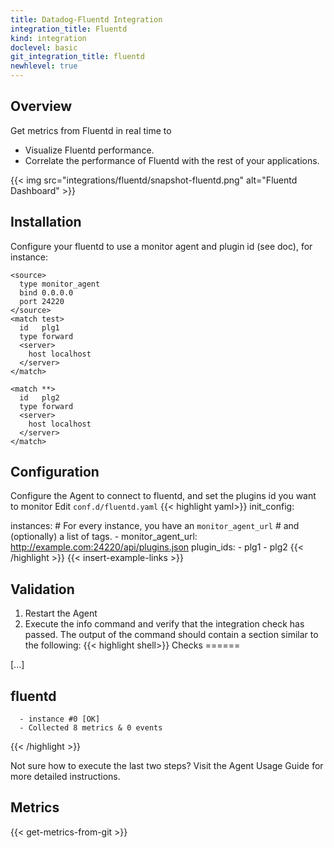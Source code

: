 ```yaml
---
title: Datadog-Fluentd Integration
integration_title: Fluentd
kind: integration
doclevel: basic
git_integration_title: fluentd
newhlevel: true
---
```



## Overview
Get metrics from Fluentd in real time to

* Visualize Fluentd performance.
* Correlate the performance of Fluentd with the rest of your applications.

{{< img src="integrations/fluentd/snapshot-fluentd.png" alt="Fluentd Dashboard" >}}

## Installation

Configure your fluentd to use a monitor agent and plugin id (see doc), for instance:

    <source>
      type monitor_agent
      bind 0.0.0.0
      port 24220
    </source>
    <match test>
      id   plg1
      type forward
      <server>
        host localhost
      </server>
    </match>

    <match **>
      id   plg2
      type forward
      <server>
        host localhost
      </server>
    </match>

## Configuration

Configure the Agent to connect to fluentd, and set the plugins id you want to monitor
Edit `conf.d/fluentd.yaml`
{{< highlight yaml>}}
init_config:

instances:
    # For every instance, you have an `monitor_agent_url`
    # and (optionally) a list of tags.
    -  monitor_agent_url: http://example.com:24220/api/plugins.json
       plugin_ids:
         - plg1
         - plg2
{{< /highlight >}}
{{< insert-example-links >}}

## Validation

1.  Restart the Agent
2.  Execute the info command and verify that the integration check has passed. The output of the command should contain a section similar to the following:
{{< highlight shell>}}
Checks
======

  [...]

  fluentd
  -------
      - instance #0 [OK]
      - Collected 8 metrics & 0 events
{{< /highlight >}}

Not sure how to execute the last two steps? Visit the Agent Usage Guide for more detailed instructions.

## Metrics

{{< get-metrics-from-git >}}
